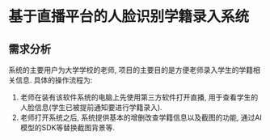 # 基于直播平台的人脸识别学籍录入系统

## 需求分析

系统的主要用户为大学学校的老师, 项目的主要目的是方便老师录入学生的学籍相关信息.
具体的操作流程为:
1. 老师在装有该软件系统的电脑上先使用第三方软件打开直播, 用于查看学生的人脸信息(学生已被提前通知要进行学籍录入).
2. 老师打开系统之后, 系统提供基本的增删改查学籍信息以及截图的功能, 通过AI模型的SDK等替换截图背景等.


